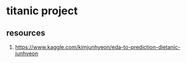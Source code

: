 # titanic project

## resources

1. https://www.kaggle.com/kimjunhyeon/eda-to-prediction-dietanic-junhyeon

